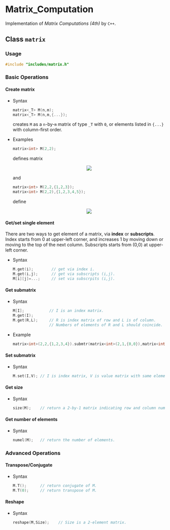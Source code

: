 # Matrix_Computation
Implementation of *Matrix Computations (4th)* by `C++`.

## Class `matrix`

### Usage
```cpp
#include "includes/matrix.h"
```

### Basic Operations
#### Create matrix

- Syntax
	```cpp
	matrix<_T> M(n,m);
	matrix<_T> M(n,m,{...});
	```
	creates `M` as a `n`-by-`m` matrix of type `_T` with `0`, or elements listed in `{...}` with column-first order.
	
- Examples
	```cpp
	matrix<int> M(2,2);
	```
	defines matrix
	<p align="center"><img src="https://latex.codecogs.com/png.latex?\begin{bmatrix}0&0\\0&0\end{bmatrix},"></p>
	and 
	
	```cpp
	matrix<int> M(2,2,{1,2,3});
	matrix<int> M(2,2),{1,2,3,4,5});
	```
	define
	<p align="center"><img src="https://latex.codecogs.com/png.latex?\begin{bmatrix}1&2\\3&0\end{bmatrix},\quad\begin{bmatrix}1&2\\3&4\end{bmatrix}."></p>

#### Get/set single element

There are two ways to get element of a matrix, via **index** or **subscripts**. Index starts from 0 at upper-left corner, and increases 1 by moving down or moving to the top of the next column. Subscripts starts from (0,0) at upper-left corner.
	
- Syntax
	```cpp
	M.get(i);        // get via index i.
	M.get(i,j);      // get via subscripts (i,j).
	M[i][j]=...;     // set via subscrpits (i,j).
	```
#### Get submatrix
- Syntax
	```cpp
	M[I];           // I is an index matrix.
	M.get(I);
	M.get(R,L);     // R is index matrix of row and L is of column.
	                // Numbers of elements of R and L should coincide.
	```
- Example
	```cpp
	matrix<int>(2,2,{1,2,3,4}).submtr(matrix<int>(2,1,{0,0}),matrix<int>(1,2,{1,0}));	// [2,1;2,1]
	```
#### Set submatrix
- Syntax
	```cpp
	M.set(I,V);	// I is index matrix, V is value matrix with same element number of I.
	```
#### Get size
- Syntax
	```cpp
	size(M);  	// return a 2-by-1 matrix indicating row and column numbers.
	```
#### Get number of elements
- Syntax
	```cpp
	numel(M);	// return the number of elements.
	```
### Advanced Operations

#### Transpose/Conjugate
- Syntax
	```cpp
	M.T();   	// return conjugate of M.
	M.T(0);   	// return transpose of M.
	```
#### Reshape
- Syntax
	```cpp
	reshape(M,Size);	// Size is a 2-element matrix.
	```
